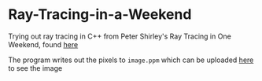 # Ray-Tracing-in-a-Weekend
Trying out ray tracing in C++ from Peter Shirley's Ray Tracing in One Weekend, found [here](http://www.realtimerendering.com/raytracing/Ray%20Tracing%20in%20a%20Weekend.pdf)

The program writes out the pixels to `image.ppm` which can be uploaded [here](http://paulcuth.me.uk/netpbm-viewer/) to see the image